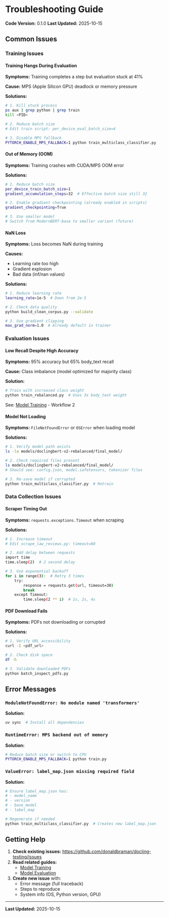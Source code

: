 # Troubleshooting Guide

**Code Version:** 0.1.0
**Last Updated:** 2025-10-15

## Common Issues

### Training Issues

#### Training Hangs During Evaluation

**Symptoms:** Training completes a step but evaluation stuck at 41%

**Cause:** MPS (Apple Silicon GPU) deadlock or memory pressure

**Solutions:**
```bash
# 1. Kill stuck process
ps aux | grep python | grep train
kill <PID>

# 2. Reduce batch size
# Edit train script: per_device_eval_batch_size=4

# 3. Disable MPS fallback
PYTORCH_ENABLE_MPS_FALLBACK=1 python train_multiclass_classifier.py
```

#### Out of Memory (OOM)

**Symptoms:** Training crashes with CUDA/MPS OOM error

**Solutions:**
```bash
# 1. Reduce batch size
per_device_train_batch_size=1
gradient_accumulation_steps=32  # Effective batch size still 32

# 2. Enable gradient checkpointing (already enabled in scripts)
gradient_checkpointing=True

# 3. Use smaller model
# Switch from ModernBERT-base to smaller variant (future)
```

#### NaN Loss

**Symptoms:** Loss becomes NaN during training

**Causes:**
- Learning rate too high
- Gradient explosion
- Bad data (inf/nan values)

**Solutions:**
```bash
# 1. Reduce learning rate
learning_rate=1e-5  # Down from 2e-5

# 2. Check data quality
python build_clean_corpus.py --validate

# 3. Use gradient clipping
max_grad_norm=1.0  # Already default in trainer
```

### Evaluation Issues

#### Low Recall Despite High Accuracy

**Symptoms:** 95% accuracy but 65% body_text recall

**Cause:** Class imbalance (model optimized for majority class)

**Solution:**
```bash
# Train with increased class weight
python train_rebalanced.py  # Uses 3x body_text weight
```

See: [Model Training](model-training.md) - Workflow 2

#### Model Not Loading

**Symptoms:** `FileNotFoundError` or `OSError` when loading model

**Solutions:**
```bash
# 1. Verify model path exists
ls -la models/doclingbert-v2-rebalanced/final_model/

# 2. Check required files present
ls models/doclingbert-v2-rebalanced/final_model/
# Should see: config.json, model.safetensors, tokenizer files

# 3. Re-save model if corrupted
python train_multiclass_classifier.py  # Retrain
```

### Data Collection Issues

#### Scraper Timing Out

**Symptoms:** `requests.exceptions.Timeout` when scraping

**Solutions:**
```bash
# 1. Increase timeout
# Edit scrape_law_reviews.py: timeout=60

# 2. Add delay between requests
import time
time.sleep(2)  # 2 second delay

# 3. Use exponential backoff
for i in range(3):  # Retry 3 times
    try:
        response = requests.get(url, timeout=30)
        break
    except Timeout:
        time.sleep(2 ** i)  # 1s, 2s, 4s
```

#### PDF Download Fails

**Symptoms:** PDFs not downloading or corrupted

**Solutions:**
```bash
# 1. Verify URL accessibility
curl -I <pdf_url>

# 2. Check disk space
df -h

# 3. Validate downloaded PDFs
python batch_inspect_pdfs.py
```

## Error Messages

### `ModuleNotFoundError: No module named 'transformers'`

**Solution:**
```bash
uv sync  # Install all dependencies
```

### `RuntimeError: MPS backend out of memory`

**Solution:**
```bash
# Reduce batch size or switch to CPU
PYTORCH_ENABLE_MPS_FALLBACK=1 python train.py
```

### `ValueError: label_map.json missing required field`

**Solution:**
```bash
# Ensure label_map.json has:
# - model_name
# - version
# - base_model
# - label_map

# Regenerate if needed
python train_multiclass_classifier.py  # Creates new label_map.json
```

## Getting Help

1. **Check existing issues:** https://github.com/donaldbraman/docling-testing/issues
2. **Read related guides:**
   - [Model Training](model-training.md)
   - [Model Evaluation](model-evaluation.md)
3. **Create new issue** with:
   - Error message (full traceback)
   - Steps to reproduce
   - System info (OS, Python version, GPU)

---

**Last Updated:** 2025-10-15
